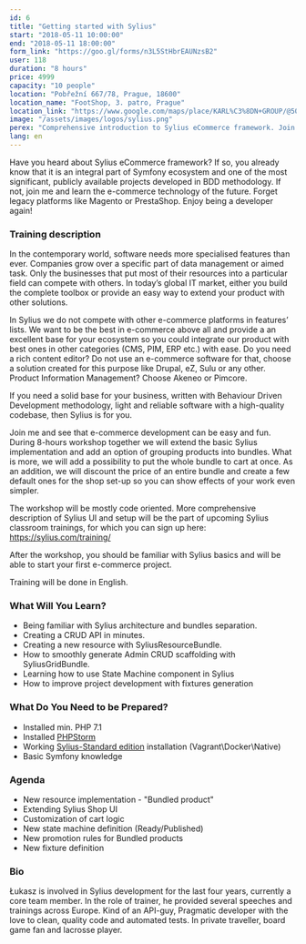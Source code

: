 ```yaml
---
id: 6
title: "Getting started with Sylius"
start: "2018-05-11 10:00:00"
end: "2018-05-11 18:00:00"
form_link: "https://goo.gl/forms/n3L5StHbrEAUNzsB2"
user: 118
duration: "8 hours"
price: 4999
capacity: "10 people"
location: "Pobřežní 667/78, Prague, 18600"
location_name: "FootShop, 3. patro, Prague"
location_link: "https://www.google.com/maps/place/KARL%C3%8DN+GROUP/@50.0951188,14.4520104,17z/data=!3m1!4b1!4m5!3m4!1s0x470b94a145a26d35:0xb4a2f3a802a46a2a!8m2!3d50.0951154!4d14.4542044"
image: "/assets/images/logos/sylius.png"
perex: "Comprehensive introduction to Sylius eCommerce framework. Join us and learn how to customise one of the most promising eCommerce solutions."
lang: en
---
```

Have you heard about Sylius eCommerce framework? If so, you already know that it is an integral part of Symfony ecosystem and one of the most significant, publicly available projects developed in BDD methodology. If not, join me and learn the e-commerce technology of the future. Forget legacy platforms like Magento or PrestaShop. Enjoy being a developer again!

### Training description

In the contemporary world, software needs more specialised features than ever. Companies grow over a specific part of data management or aimed task. Only the businesses that put most of their resources into a particular field can compete with others. In today’s global IT market, either you build the complete toolbox or provide an easy way to extend your product with other solutions.

In Sylius we do not compete with other e-commerce platforms in features’ lists. We want to be the best in e-commerce above all and provide a an excellent base for your ecosystem so you could integrate our product with best ones in other categories (CMS, PIM, ERP etc.) with ease. Do you need a rich content editor? Do not use an e-commerce software for that, choose a solution created for this purpose like Drupal, eZ, Sulu or any other. Product Information Management? Choose Akeneo or Pimcore.

If you need a solid base for your business, written with Behaviour Driven Development methodology, light and reliable software with a high-quality codebase, then Sylius is for you.

Join me and see that e-commerce development can be easy and fun. During 8-hours workshop together we will extend the basic Sylius implementation and add an option of grouping products into bundles. What is more, we will add a possibility to put the whole bundle to cart at once. As an addition, we will discount the price of an entire bundle and create a few default ones for the shop set-up so you can show effects of your work even simpler.

The workshop will be mostly code oriented. More comprehensive description of Sylius UI and setup will be the part of upcoming Sylius classroom trainings, for which you can sign up here: https://sylius.com/training/

After the workshop, you should be familiar with Sylius basics and will be able to start your first e-commerce project.

Training will be done in English.

### What Will You Learn?

- Being familiar with Sylius architecture and bundles separation.
- Creating a CRUD API in minutes.
- Creating a new resource with SyliusResourceBundle.
- How to smoothly generate Admin CRUD scaffolding with SyliusGridBundle.
- Learning how to use State Machine component in Sylius
- How to improve project development with fixtures generation

### What Do You Need to be Prepared?

- Installed min. PHP 7.1
- Installed [PHPStorm](https://www.jetbrains.com/phpstorm/download/)
- Working [Sylius-Standard edition](http://docs.sylius.com/en/latest/book/installation/index.html) installation (Vagrant\Docker\Native)
- Basic Symfony knowledge

### Agenda
- New resource implementation - "Bundled product"
- Extending Sylius Shop UI
- Customization of cart logic
- New state machine definition (Ready/Published)
- New promotion rules for Bundled products
- New fixture definition

### Bio
Łukasz is involved in Sylius development for the last four years, currently a core team member. In the role of trainer, he provided several speeches and trainings across Europe. Kind of an API-guy, Pragmatic developer with the love to clean, quality code and automated tests. In private traveller, board game fan and lacrosse player.
